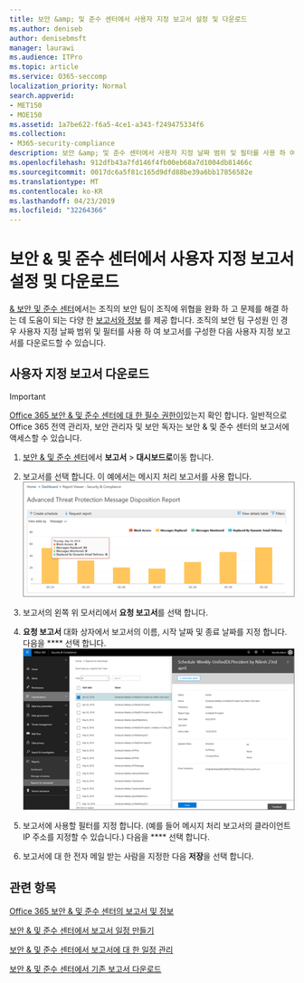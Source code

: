 ```yaml
---
title: 보안 &amp; 및 준수 센터에서 사용자 지정 보고서 설정 및 다운로드
ms.author: deniseb
author: denisebmsft
manager: laurawi
ms.audience: ITPro
ms.topic: article
ms.service: O365-seccomp
localization_priority: Normal
search.appverid:
- MET150
- MOE150
ms.assetid: 1a7be622-f6a5-4ce1-a343-f249475334f6
ms.collection:
- M365-security-compliance
description: 보안 &amp; 및 준수 센터에서 사용자 지정 날짜 범위 및 필터를 사용 하 여 보고서를 설정 하 고 다운로드 하는 방법에 대해 알아봅니다.
ms.openlocfilehash: 912dfb43a7fd146f4fb00eb68a7d1004db81466c
ms.sourcegitcommit: 0017dc6a5f81c165d9dfd88be39a6bb17856582e
ms.translationtype: MT
ms.contentlocale: ko-KR
ms.lasthandoff: 04/23/2019
ms.locfileid: "32264366"
---
```

# <a name="set-up-and-download-a-custom-report-in-the-security-amp-compliance-center"></a>보안 &amp; 및 준수 센터에서 사용자 지정 보고서 설정 및 다운로드

[ &amp; 보안 및 준수 센터](https://protection.office.com)에서는 조직의 보안 팀이 조직에 위협을 완화 하 고 문제를 해결 하는 데 도움이 되는 다양 한 [보고서와 정보](reports-and-insights-in-security-and-compliance.md) 를 제공 합니다. 조직의 보안 팀 구성원 인 경우 사용자 지정 날짜 범위 및 필터를 사용 하 여 보고서를 구성한 다음 사용자 지정 보고서를 다운로드할 수 있습니다. 
  
## <a name="download-a-custom-report"></a>사용자 지정 보고서 다운로드

> [!IMPORTANT]
> [Office 365 보안 &amp; 및 준수 센터에 대 한 필수 권한이](permissions-in-the-security-and-compliance-center.md)있는지 확인 합니다. 일반적으로 Office 365 전역 관리자, 보안 관리자 및 보안 독자는 보안 &amp; 및 준수 센터의 보고서에 액세스할 수 있습니다. 
  
1. [보안 &amp; 및 준수 센터](https://protection.office.com)에서 **보고서** \> **대시보드로**이동 합니다.
    
2. 보고서를 선택 합니다. 이 예에서는 메시지 처리 보고서를 사용 합니다.<br/>![보고서를 다운로드 하려면 요청 보고서를 선택 합니다.](media/b566925d-b9d9-453d-9bdd-f2637c7ba140.png)
  
3. 보고서의 왼쪽 위 모서리에서 **요청 보고서**를 선택 합니다.
    
4. **요청 보고서** 대화 상자에서 보고서의 이름, 시작 날짜 및 종료 날짜를 지정 합니다. 다음을 **** 선택 합니다.<br/>![보안 &amp; 및 준수 센터에서 다운로드용 보고서 \> 보고서를 선택 합니다.](media/65e625f5-c98c-49fc-9c1f-8c80ec8308fd.png)
  
5. 보고서에 사용할 필터를 지정 합니다. (예를 들어 메시지 처리 보고서의 클라이언트 IP 주소를 지정할 수 있습니다.) 다음을 **** 선택 합니다.
    
6. 보고서에 대 한 전자 메일 받는 사람을 지정한 다음 **저장**을 선택 합니다.
    
## <a name="related-topics"></a>관련 항목

[Office 365 보안 &amp; 및 준수 센터의 보고서 및 정보](reports-and-insights-in-security-and-compliance.md)
  
[보안 &amp; 및 준수 센터에서 보고서 일정 만들기](create-a-schedule-for-a-report.md)
  
[보안 &amp; 및 준수 센터에서 보고서에 대 한 일정 관리](manage-schedules-for-multiple-reports.md)
  
[보안 &amp; 및 준수 센터에서 기존 보고서 다운로드](download-existing-reports.md)
  


